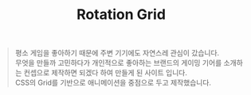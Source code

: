 <h1 align="center"> Rotation Grid</h1><br>

>평소 게임을 좋아하기 때문에 주변 기기에도 자연스레 관심이 갔습니다.<br>
>무엇을 만들까 고민하다가 개인적으로 좋아하는 브랜드의 게이밍 기어를 소개하는 컨셉으로 제작하면 되겠다 하여 만들게 된 사이트 입니다.<br>
>CSS의 Grid를 기반으로 애니메이션을 중점으로 두고 제작했습니다.
